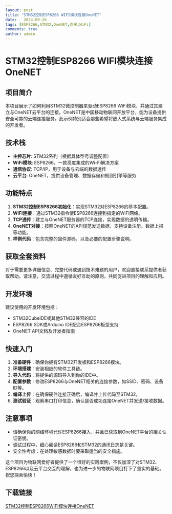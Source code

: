 ```yaml
---
layout: post
title: "STM32控制ESP8266 WIFI模块连接OneNET"
date:   2024-09-26
tags: [ESP8266,STM32,OneNET,连接,WiFi]
comments: true
author: admin
---
```

# STM32控制ESP8266 WIFI模块连接OneNET

## 项目简介
本项目展示了如何利用STM32微控制器来驱动ESP8266 WiFi模块，并通过其建立与OneNET云平台的连接。OneNET是中国移动物联网开放平台，能为设备提供安全可靠的云端连接服务。此示例特别适合那些希望将嵌入式系统与云端服务集成的开发者。

## 技术栈
- **主控芯片**: STM32系列（根据具体型号调整配置）
- **WiFi模块**: ESP8266，一款高度集成的Wi-Fi解决方案
- **通信协议**: TCP/IP，用于设备与云端的数据透传
- **云平台**: OneNET，提供设备管理、数据存储和规则引擎等服务

## 功能特点
1. **STM32控制ESP8266初始化**：实现STM32对ESP8266的基本配置。
2. **WiFi连接**：通过STM32指令使ESP8266连接到指定的WiFi网络。
3. **TCP透传**：建立与OneNET服务器的TCP连接，实现数据的透明传输。
4. **OneNET对接**：按照OneNET的API规范发送数据，支持设备注册、数据上报等功能。
5. **样例代码**：包含完整的固件源码，以及必要的配置步骤说明。

## 获取全套资料
对于需要更多详细信息、完整代码或遇到技术难题的用户，欢迎直接联系提供者获取帮助。请注意，交流过程中遵循友好互助的原则，共同促进项目的理解和应用。

## 开发环境
建议使用的开发环境包括：
- STM32CubeIDE或其他STM32兼容的IDE
- ESP8266 SDK或Arduino IDE配合ESP8266板型支持
- OneNET API文档及开发者指南

## 快速入门
1. **准备硬件**：确保你拥有STM32开发板和ESP8266模块。
2. **环境搭建**：安装相应的软件工具链。
3. **导入代码**：将提供的源码导入到你的IDE中。
4. **配置参数**：修改ESP8266与OneNET相关的连接参数，如SSID、密码、设备ID等。
5. **编译上传**：在确保硬件连接正确后，编译并上传代码至STM32。
6. **测试验证**：观察串口打印信息，确认是否成功连接OneNET并发送/接收数据。

## 注意事项
- 请确保你的网络环境允许ESP8266接入，并且已获取到OneNET平台的相关认证密钥。
- 调试过程中，细心阅读ESP8266和STM32的通讯日志是关键。
- 安全性考虑：在处理敏感数据时要采取适当的安全措施。

这个项目为物联网爱好者提供了一个很好的实践案例，不仅加深了对STM32、ESP8266以及云平台交互的理解，也为进一步的物联网项目打下了坚实的基础。祝您探索愉快！

## 下载链接

[STM32控制ESP8266WIFI模块连接OneNET](https://pan.quark.cn/s/a5a85425f627)